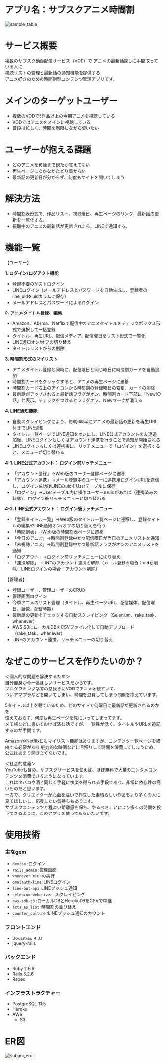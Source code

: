 # アプリ名：サブスクアニメ時間割
![sample_table](https://user-images.githubusercontent.com/65857152/147870101-3c139bfa-9cca-4c3c-b4fd-891672f07647.png)

# サービス概要

複数のサブスク動画配信サービス（VOD）で
アニメの最新話探しに手間取っている人に  
視聴リストの管理と最新話の通知機能を提供する  
アニメ好きのための時間割型コンテンツ管理アプリです。

# メインのターゲットユーザー

* 複数のVODで5作品以上の今期アニメを視聴している
* VODではアニメをメインに視聴している
* 普段は忙しく、時間を制限しながら使いたい

# ユーザーが抱える課題

* どのアニメを何話まで観たか覚えてない
* 再生ページになかなかたどり着かない
* 最新話の更新日が分からず、何度もサイトを開いてしまう

# 解決方法

* 時間割表形式で、作品リスト、視聴曜日、再生ページのリンク、最新話の更新を一覧化する。 
* 視聴中のアニメの最新話が更新されたら、LINEで通知する。

# 機能一覧

【ユーザー】

**1. ログイン/ログアウト機能**
* 登録不要のゲストログイン
* LINEログイン（メールアドレスとパスワードを自動生成し、登録者のline_uidをuidカラムに保存）
* メールアドレスとパスワードによるログイン

**2. アニメタイトル登録、編集**
* Amazon、Abema、Netflixで配信中のアニメタイトルをチェックボックス形式で選択して一括登録
* タイトル、再生URL、配信メディア、配信曜日をリスト形式で一覧化
* LINE通知オン/オフの切り替え
* タイトルリストからの削除

**3. 時間割形式のマイリスト**
* アニメタイトル登録と同時に、配信曜日と同じ曜日に時間割カードを自動追加
* 時間割カードをクリックすると、アニメの再生ページに遷移
* 時間割カード右上のアイコンから時間割の登録曜日の変更、カードの削除
* 最新話がアップされると最新話フラグがオン、時間割カード下部に「New!○話」と表示。チェックをつけるとフラグオフ、Newマークが消える

**4. LINE通知機能**
* 自動スクレイピングにより、毎朝6時半にアニメの最新話の更新を再生URL付きでLINE通知
* タイトル一覧ページでLINE通知をオンにし、LINE公式アカウントを友達追加後、LINEログインもしくはアカウント連携を行うことで通知が開始される
* LINEログインもしくは連携後に、リッチメニューで「ログイン」を選択すると、メニューが切り替わる

**4-1. LINE公式アカウント： ログイン前リッチメニュー**
* 「アカウント登録」→Web版のユーザー登録ページに遷移
* 「アカウント連携」→メール登録中のユーザーに連携用ログインURLを送信し、ログイン成功後LINEのuidをUserテーブルに保存
* 「ログイン」→Userテーブル内に操作ユーザーのuidがあれば（連携済みの状態）、ログイン後リッチメニューに切り替わる

**4-2. LINE公式アカウント： ログイン後リッチメニュー**
* 「登録タイトル一覧」→Web版のタイトル一覧ページに遷移し、登録タイトルの編集やLINE通知オン/オフの切り替えを行う
* 「時間割表」→Web版の時間割表ページに遷移
* 「今日のアニメ」→時間割登録中かつ配信曜日が当日のアニメリストを通知
* 「未視聴アニメ」→時間割登録中かつ最新話フラグがオンのアニメリストを通知
* 「ログアウト」→ログイン前リッチメニューに切り替え
* 「連携解除」→LINEのアカウント連携を解除（メール登録の場合：uidを削除、LINEログインの場合：アカウント削除）

【管理者】
* 登録ユーザー、管理ユーザーのCRUD
* 管理画面ログイン
* 今季アニメのリスト管理（タイトル、再生ページURL、配信媒体、配信曜日、話数、配信時期）
* 最新話の更新をチェックする自動スクレイピング（Selenium、rake_task、whenever）
* AWS S3にローカルDBをCSVファイル化して自動アップロード（rake_task、whenever）
* LINEのアカウント連携、リッチメニューの切り替え

# なぜこのサービスを作りたいのか？

＜個人的な問題を解決するため＞  
自分自身が今一番ほしいサービスだからです。  
プログラミング学習の息抜きにVODでアニメを観ていて、  
ついアマプラなどを開いてしまい、時間を浪費してしまう問題を抱えています。
  
5タイトル以上を観ているため、どのサイトで何曜日に最新話が更新されるのかを  
憶えておらず、何度も再生ページを見にいってしまってます。  
メモ帳などに書いておけば済む話ですが、一覧性が低く、タイトルやURLを追記するのが手間です。

AmazonやNetflixにもマイリスト機能はありますが、コンテンツ一覧ページを経由する必要があり
魅力的な映画などに目移りして時間を浪費してしまうため、公式はあまり開きたくないです。
  
＜社会的意義＞  
YouTubeも含め、サブスクサービスを使えば、ほぼ無料で大量のエンタメコンテンツを消費できるようになっています。  
これはタバコや酒と同じく手軽に快楽を得られる手段であり、非常に依存性の高いものだと思います。  
一方で、クリエイターが心血を注いで作成した素晴らしい作品をより多くの人に見てほしいし、応援したい気持ちもあります。  
サブスクコンテンツと程よい距離感を保ち、やるべきことにより多くの時間を投下できるように、このアプリを使ってもらいたいです。

# 使用技術
### 主なgem
* `devise` :ログイン
* `rails_admin` :管理画面
* `whenever` :cronの実行
* `omniauth-line` :LINEログイン
* `line-bot-api` :LINEプッシュ通知
* `selenium-webdriver` :スクレイピング
* `aws-sdk-s3` :ローカルDBとHerokuDBをCSVで中継
* `acts_as_list` :時間割の並び替え
* `counter_culture` :LINEプッシュ通知のカウント

### フロントエンド
* Bootstrap 4.3.1
* jquery-rails

### バックエンド
* Ruby 2.6.6
* Rails 5.2.6
* Rspec

### インフラストラクチャー
* PostgreSQL 13.5
* Heroku
* AWS
  * S3

# ER図
![subani_erd](https://user-images.githubusercontent.com/65857152/149251133-a6ab0608-598e-47f1-9604-c6ae5a906b04.png)
